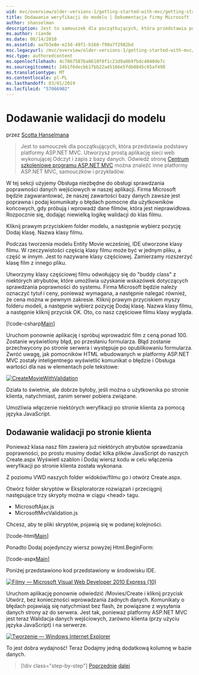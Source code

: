 ```yaml
---
uid: mvc/overview/older-versions-1/getting-started-with-mvc/getting-started-with-mvc-part7
title: Dodawanie weryfikacji do modelu | Dokumentacja firmy Microsoft
author: shanselman
description: Jest to samouczek dla początkujących, która przedstawia podstawy platformy ASP.NET MVC. Utwórz prostą aplikację sieci web wykonującej Odczyt i zapis z bazy danych.
ms.author: riande
ms.date: 08/14/2010
ms.assetid: aa7b3e8e-e23d-49f1-b160-f99a7f2982bd
msc.legacyurl: /mvc/overview/older-versions-1/getting-started-with-mvc/getting-started-with-mvc-part7
msc.type: authoredcontent
ms.openlocfilehash: 4c7867587ba0610f0f1c23d9a0b9fbdc4040de7c
ms.sourcegitcommit: 24b1f6decbb17bb22a45166e5fdb0845c65af498
ms.translationtype: MT
ms.contentlocale: pl-PL
ms.lasthandoff: 03/01/2019
ms.locfileid: "57066902"
---
```

<a name="adding-validation-to-the-model"></a>Dodawanie walidacji do modelu
====================
przez [Scotta Hanselmana](https://github.com/shanselman)

> Jest to samouczek dla początkujących, która przedstawia podstawy platformy ASP.NET MVC. Utworzysz prostą aplikację sieci web wykonującej Odczyt i zapis z bazy danych. Odwiedź stronę [Centrum szkoleniowe programu ASP.NET MVC](../../../index.md) można znaleźć inne platformy ASP.NET MVC, samouczków i przykładów.


W tej sekcji użyjemy Obsługa niezbędne do obsługi sprawdzania poprawności danych wejściowych w naszej aplikacji. Firma Microsoft będzie zagwarantować, że naszej zawartości bazy danych zawsze jest poprawna i podaj komunikaty o błędach pomocne dla użytkowników końcowych, gdy próbują i wprowadź dane filmów, która jest nieprawidłowa. Rozpocznie się, dodając niewielką logikę walidacji do klas filmu.

Kliknij prawym przyciskiem folder modelu, a następnie wybierz pozycję Dodaj klasę. Nazwa klasy filmu.

Podczas tworzenia modelu Entity Movie wcześniej, IDE utworzone klasy filmu. W rzeczywistości częścią klasy filmu może być w jednym pliku, a część w innym. Jest to nazywane klasy częściowej. Zamierzamy rozszerzyć klasę film z innego pliku.

Utworzymy klasy częściowej filmu odwołujący się do "buddy class" z niektórych atrybutów, które umożliwia uzyskanie wskazówek dotyczących sprawdzania poprawności do systemu. Firma Microsoft będzie należy oznaczyć tytuł i ceny, ponieważ wymagana, a następnie nalegać również, że cena można w pewnym zakresie. Kliknij prawym przyciskiem myszy folderu modeli, a następnie wybierz pozycję Dodaj klasę. Nazwa klasy filmu, a następnie kliknij przycisk OK. Oto, co nasz częściowe filmu klasy wygląda.

[!code-csharp[Main](getting-started-with-mvc-part7/samples/sample1.cs)]

Uruchom ponownie aplikację i spróbuj wprowadzić film z ceną ponad 100. Zostanie wyświetlony błąd, po przesłaniu formularza. Błąd zostanie przechwycony po stronie serwera i występuje po opublikowaniu formularza. Zwróć uwagę, jak pomocników HTML wbudowanych w platformy ASP.NET MVC zostały inteligentnego wyświetlić komunikat o błędzie i Obsługa wartości dla nas w elementach pole tekstowe:

[![CreateMovieWithValidation](getting-started-with-mvc-part7/_static/image2.png)](getting-started-with-mvc-part7/_static/image1.png)

Działa to świetnie, ale dobrze byłoby, jeśli można o użytkownika po stronie klienta, natychmiast, zanim serwer pobiera związane.

Umożliwia włączenie niektórych weryfikacji po stronie klienta za pomocą języka JavaScript.

## <a name="adding-client-side-validation"></a>Dodawanie walidacji po stronie klienta

Ponieważ klasa nasz film zawiera już niektórych atrybutów sprawdzania poprawności, po prostu musimy dodać kilka plików JavaScript do naszych Create.aspx Wyświetl szablon i Dodaj wiersz kodu w celu włączenia weryfikacji po stronie klienta została wykonana.

Z poziomu VWD naszych folder widoków/filmu go i otwórz Create.aspx.

Otwórz folder skryptów w Eksploratorze rozwiązań i przeciągnij następujące trzy skrypty można w ciągu &lt;head&gt; tagu.

- MicrosoftAjax.js
- MicrosoftMvcValidation.js

Chcesz, aby te pliki skryptów, pojawią się w podanej kolejności.

[!code-html[Main](getting-started-with-mvc-part7/samples/sample2.html)]

Ponadto Dodaj pojedynczy wiersz powyżej Html.BeginForm:

[!code-aspx[Main](getting-started-with-mvc-part7/samples/sample3.aspx)]

Poniżej przedstawiono kod przedstawiony w środowisku IDE.

[![Filmy — Microsoft Visual Web Developer 2010 Express (10)](getting-started-with-mvc-part7/_static/image4.png)](getting-started-with-mvc-part7/_static/image3.png)

Uruchom aplikację ponownie odwiedzić /Movies/Create i kliknij przycisk Utwórz, bez konieczności wprowadzania żadnych danych. Komunikaty o błędach pojawiają się natychmiast bez flash, że powiązane z wysyłania danych strony aż do serwera. Jest tak, ponieważ platformy ASP.NET MVC jest teraz Walidacja danych wejściowych, zarówno klienta (przy użyciu języka JavaScript) i na serwerze.

[![Tworzenie — Windows Internet Explorer](getting-started-with-mvc-part7/_static/image6.png)](getting-started-with-mvc-part7/_static/image5.png)

To jest dobra wydajność! Teraz Dodajmy jedną dodatkową kolumnę w bazie danych.

> [!div class="step-by-step"]
> [Poprzednie](getting-started-with-mvc-part6.md)
> [dalej](getting-started-with-mvc-part8.md)
